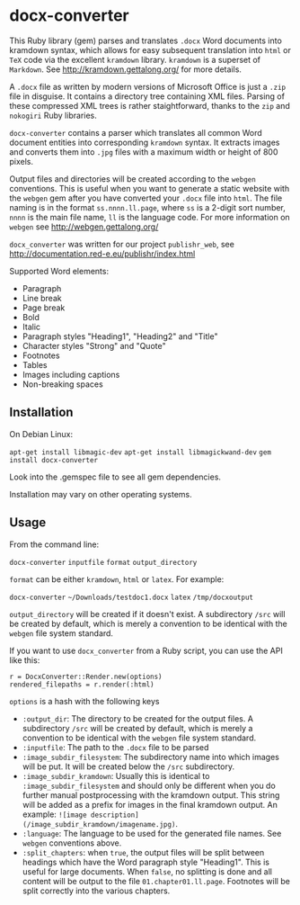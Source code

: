 docx-converter
=================

This Ruby library (gem) parses and translates `.docx` Word documents into kramdown syntax, which allows for easy subsequent translation into `html` or `TeX` code via the excellent `kramdown` library. `kramdown` is a superset of `Markdown`. See http://kramdown.gettalong.org/ for more details.

A `.docx` file as written by modern versions of Microsoft Office is just a `.zip` file in disguise. It contains a directory tree containing XML files. Parsing of these compressed XML trees is rather staightforward, thanks to the `zip` and `nokogiri` Ruby libraries.

`docx-converter` contains a parser which translates all common Word document entities into corresponding `kramdown` syntax. It extracts images and converts them into `.jpg` files with a maximum width or height of 800 pixels.

Output files and directories will be created according to the `webgen` conventions. This is useful when you want to generate a static website with the `webgen` gem after you have converted your `.docx` file into `html`. The file naming is in the format `ss.nnnn.ll.page`, where `ss` is a 2-digit sort number, `nnnn` is the main file name, `ll` is the language code. For more information on `webgen` see http://webgen.gettalong.org/

`docx_converter` was written for our project `publishr_web`, see http://documentation.red-e.eu/publishr/index.html

Supported Word elements:

* Paragraph
* Line break
* Page break
* Bold
* Italic
* Paragraph styles "Heading1", "Heading2" and "Title"
* Character styles "Strong" and "Quote"
* Footnotes
* Tables
* Images including captions
* Non-breaking spaces

Installation
----------

On Debian Linux:

`apt-get install libmagic-dev`
`apt-get install libmagickwand-dev`
`gem install docx-converter`

Look into the .gemspec file to see all gem dependencies.

Installation may vary on other operating systems.

Usage
----------

From the command line:

`docx-converter` `inputfile` `format` `output_directory`

`format` can be either `kramdown`, `html` or `latex`. For example:

`docx-converter` `~/Downloads/testdoc1.docx` `latex` `/tmp/docxoutput`

`output_directory` will be created if it doesn't exist. A subdirectory `/src` will be created by default, which is merely a convention to be identical with the `webgen` file system standard.

If you want to use `docx_converter` from a Ruby script, you can use the API like this:

    r = DocxConverter::Render.new(options)
    rendered_filepaths = r.render(:html)
    
`options` is a hash with the following keys

* `:output_dir`: The directory to be created for the output files. A subdirectory `/src` will be created by default, which is merely a convention to be identical with the `webgen` file system standard.
* `:inputfile`: The path to the `.docx` file to be parsed
* `:image_subdir_filesystem`: The subdirectory name into which images will be put. It will be created below the `/src` subdirectory.
* `:image_subdir_kramdown`: Usually this is identical to `:image_subdir_filesystem` and should only be different when you do further manual postprocessing with the kramdown output. This string will be added as a prefix for images in the final kramdown output. An example: `![image description](/image_subdir_kramdown/imagename.jpg)`.
* `:language`: The language to be used for the generated file names. See `webgen` conventions above.
* `:split_chapters`: when `true`, the output files will be split between headings which have the Word paragraph style "Heading1". This is useful for large documents. When `false`, no splitting is done and all content will be output to the file `01.chapter01.ll.page`. Footnotes will be split correctly into the various chapters.